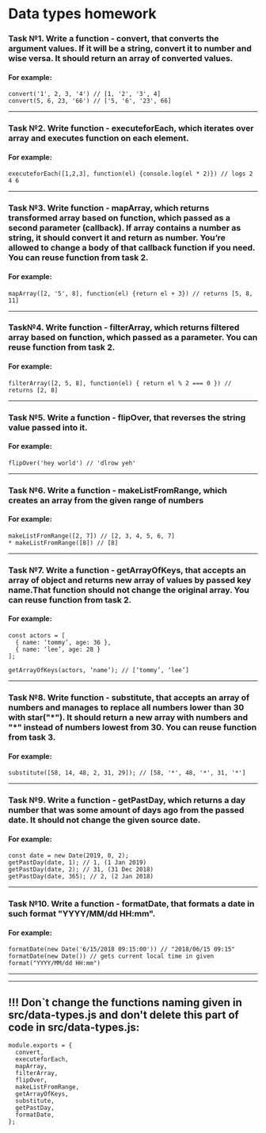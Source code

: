 # Data types homework

### Task №1. Write a function - convert, that converts the argument values. If it will be a string, convert it to number and wise versa. It should return an array of converted values.

#### For example:
```
convert('1', 2, 3, '4') // [1, '2', '3', 4]
convert(5, 6, 23, '66') // ['5, '6', '23', 66]
```
<hr>

### Task №2. Write function - executeforEach, which iterates over array and executes function on each element.

#### For example:
```
executeforEach([1,2,3], function(el) {console.log(el * 2)}) // logs 2 4 6
```
<hr>

### Task №3. Write function - mapArray, which returns transformed array based on function, which passed as a second parameter (callback). If array contains a number as string, it should convert it and return as number. You’re allowed to change a body of that callback function if you need. You can reuse function from task 2.

#### For example:
```
mapArray([2, '5', 8], function(el) {return el + 3}) // returns [5, 8, 11]
```
<hr>

### Task№4. Write function - filterArray, which returns filtered array based on function, which passed as a parameter. You can reuse function from task 2.

#### For example:
```
filterArray([2, 5, 8], function(el) { return el % 2 === 0 }) // returns [2, 8]
```
<hr>

### Task №5. Write a function - flipOver, that reverses the string value passed into it.

#### For example:
```
flipOver('hey world') // 'dlrow yeh'
```
<hr>

### Task №6. Write a function - makeListFromRange, which creates an array from the given range of numbers

#### For example:
```
makeListFromRange([2, 7]) // [2, 3, 4, 5, 6, 7]
* makeListFromRange([8]) // [8]
```
<hr>

### Task №7. Write a function - getArrayOfKeys, that accepts an array of object and returns new array of values by passed key name.That function should not change the original array. You can reuse function from task 2. 

#### For example:
```
const actors = [
  { name: ‘tommy’, age: 36 },
  { name: ‘lee’, age: 28 }
];
 
getArrayOfKeys(actors, ‘name’); // [‘tommy’, ‘lee’]
```
<hr>

### Task №8. Write function - substitute, that accepts an array of numbers and manages to replace all numbers lower than 30 with star("&#42;"). It should return a new array with numbers and "&#42;" instead of numbers lowest from 30. You can reuse function from task 3.

#### For example:
```
substitute([58, 14, 48, 2, 31, 29]); // [58, '*', 48, '*', 31, '*']
```
<hr>

### Task №9. Write a function - getPastDay, which returns a day number that was some amount of days ago from the passed date. It should not change the given source date.

#### For example:
```
const date = new Date(2019, 0, 2);
getPastDay(date, 1); // 1, (1 Jan 2019)
getPastDay(date, 2); // 31, (31 Dec 2018)
getPastDay(date, 365); // 2, (2 Jan 2018)
```
<hr>

### Task №10. Write a function - formatDate, that formats a date in such format "YYYY/MM/dd HH:mm".

#### For example:
```
formatDate(new Date('6/15/2018 09:15:00')) // "2018/06/15 09:15"
formatDate(new Date()) // gets current local time in given format("YYYY/MM/dd HH:mm")
```

<hr>
<hr>

## !!! Don`t change the functions naming given in src/data-types.js and don't delete this part of code in src/data-types.js:
```
module.exports = {
  convert,
  executeforEach,
  mapArray,
  filterArray,
  flipOver,
  makeListFromRange,
  getArrayOfKeys,
  substitute,
  getPastDay,
  formatDate,
};
``` 
